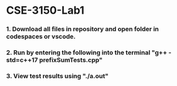 ﻿# CSE-3150-Lab1

### 1. Download all files in repository and open folder in codespaces or vscode.

### 2. Run by entering the following into the terminal "g++ -std=c++17 prefixSumTests.cpp" 

### 3. View test results using "./a.out"
